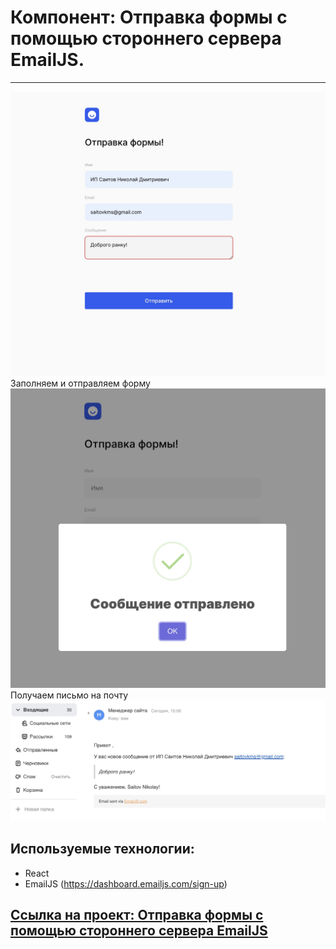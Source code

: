# Компонент: Отправка формы с помощью стороннего сервера EmailJS.
---
![Картинка, форма](https://github.com/nikolaysaitov/form_submission_react/blob/bae81fd66b91e4f6bc69907d545d17d72ff9b0c4/src/images/s1.jpg)
</br>
Заполняем и отправляем форму
![Картинка, форма](https://github.com/nikolaysaitov/form_submission_react/blob/bae81fd66b91e4f6bc69907d545d17d72ff9b0c4/src/images/s2.jpg)
</br>
Получаем письмо на почту
![Картинка, форма](https://github.com/nikolaysaitov/form_submission_react/blob/bae81fd66b91e4f6bc69907d545d17d72ff9b0c4/src/images/s3.jpg)
</br>


## Используемые технологии:

- React
- EmailJS (https://dashboard.emailjs.com/sign-up)


## [Ссылка на проект: Отправка формы с помощью стороннего сервера EmailJS](https://form-submission-react.vercel.app/)
